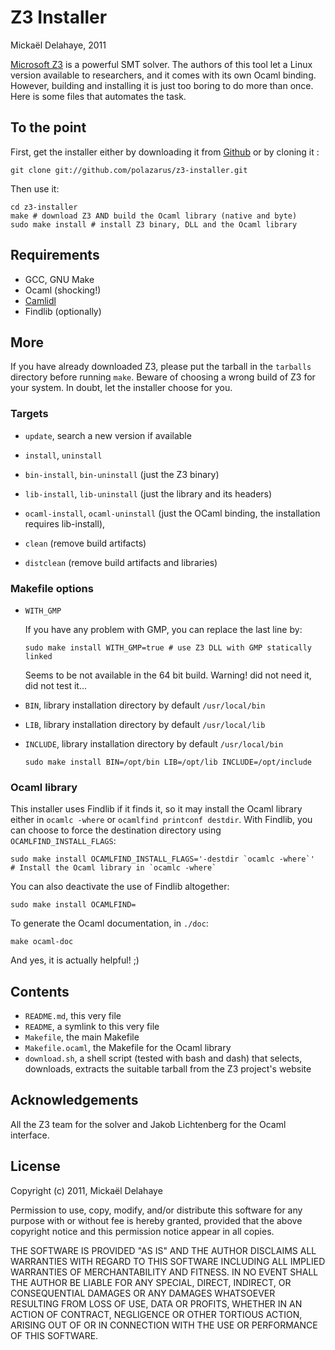 Z3 Installer
============
Mickaël Delahaye, 2011

[Microsoft Z3][1] is a powerful SMT solver. The authors of this tool let a Linux
version available to researchers, and it comes with its own Ocaml binding.
However, building and installing it is just too boring to do more than once.
Here is some files that automates the task.

To the point
------------

First, get the installer either by downloading it from [Github][2]
or by cloning it :

	git clone git://github.com/polazarus/z3-installer.git

Then use it:

	cd z3-installer
	make # download Z3 AND build the Ocaml library (native and byte)
	sudo make install # install Z3 binary, DLL and the Ocaml library

Requirements
------------

- GCC, GNU Make
- Ocaml (shocking!)
- [Camlidl][3]
- Findlib (optionally)

More
----

If you have already downloaded Z3, please put the tarball in the `tarballs`
directory before running `make`. Beware of choosing a wrong build of Z3 for your
system. In doubt, let the installer choose for you.

### Targets

*   `update`, search a new version if available

*   `install`, `uninstall`
*   `bin-install`, `bin-uninstall` (just the Z3 binary)
*   `lib-install`, `lib-uninstall` (just the library and its headers)
*   `ocaml-install`, `ocaml-uninstall` (just the OCaml binding, the installation
    requires lib-install),

*   `clean` (remove build artifacts)
*   `distclean` (remove build artifacts and libraries)

### Makefile options

*   `WITH_GMP`

    If you have any problem with GMP, you can replace the last line by:

        sudo make install WITH_GMP=true # use Z3 DLL with GMP statically linked

    Seems to be not available in the 64 bit build.
    Warning! did not need it, did not test it...

*   `BIN`, library installation directory by default `/usr/local/bin`
*   `LIB`, library installation directory by default `/usr/local/lib`
*   `INCLUDE`, library installation directory by default `/usr/local/bin`

        sudo make install BIN=/opt/bin LIB=/opt/lib INCLUDE=/opt/include

### Ocaml library

This installer uses Findlib if it finds it, so it may install the Ocaml library
either in `ocamlc -where` or `ocamlfind printconf destdir`. With Findlib, you
can choose to force the destination directory using `OCAMLFIND_INSTALL_FLAGS`:

    sudo make install OCAMLFIND_INSTALL_FLAGS='-destdir `ocamlc -where`'
    # Install the Ocaml library in `ocamlc -where`

You can also deactivate the use of Findlib altogether:

    sudo make install OCAMLFIND=

To generate the Ocaml documentation, in `./doc`:

    make ocaml-doc

And yes, it is actually helpful! ;)

Contents
--------
*   `README.md`, this very file
*   `README`, a symlink to this very file
*   `Makefile`, the main Makefile
*   `Makefile.ocaml`, the Makefile for the Ocaml library
*   `download.sh`, a shell script (tested with bash and dash) that selects,
    downloads, extracts the suitable tarball from the Z3 project's website

Acknowledgements
----------------
All the Z3 team for the solver and Jakob Lichtenberg for the Ocaml interface.

License
-------
Copyright (c) 2011, Mickaël Delahaye

Permission to use, copy, modify, and/or distribute this software for any purpose
with or without fee is hereby granted, provided that the above copyright notice
and this permission notice appear in all copies.

THE SOFTWARE IS PROVIDED "AS IS" AND THE AUTHOR DISCLAIMS ALL WARRANTIES WITH
REGARD TO THIS SOFTWARE INCLUDING ALL IMPLIED WARRANTIES OF MERCHANTABILITY AND
FITNESS. IN NO EVENT SHALL THE AUTHOR BE LIABLE FOR ANY SPECIAL, DIRECT,
INDIRECT, OR CONSEQUENTIAL DAMAGES OR ANY DAMAGES WHATSOEVER RESULTING FROM LOSS
OF USE, DATA OR PROFITS, WHETHER IN AN ACTION OF CONTRACT, NEGLIGENCE OR OTHER
TORTIOUS ACTION, ARISING OUT OF OR IN CONNECTION WITH THE USE OR PERFORMANCE OF
THIS SOFTWARE.

[1]: http://research.microsoft.com/en-us/um/redmond/projects/z3/
[2]: https://github.com/polazarus/ocaml-z3-makefile/tarball/master
[3]: http://caml.inria.fr/pub/old_caml_site/camlidl/
